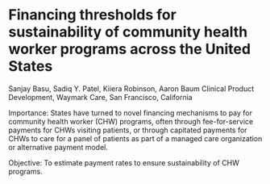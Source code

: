 # Financing thresholds for sustainability of community health worker programs across the United States

Sanjay Basu, Sadiq Y. Patel, Kiiera Robinson, Aaron Baum
Clinical Product Development, Waymark Care, San Francisco, California

Importance:	States have turned to novel financing mechanisms to pay for community health worker (CHW) programs, often through fee-for-service payments for CHWs visiting patients, or through capitated payments for CHWs to care for a panel of patients as part of a managed care organization or alternative payment model. 

Objective: 	To estimate payment rates to ensure sustainability of CHW programs. 


